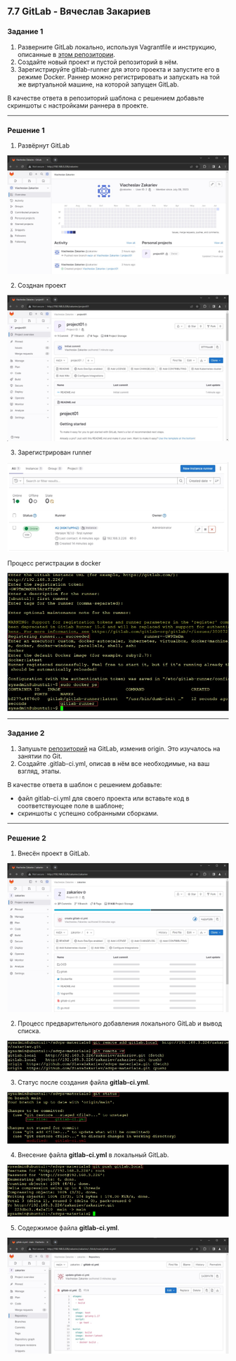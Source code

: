 ## 7.7 GitLab - Вячеслав Закариев

### Задание 1

1. Разверните GitLab локально, используя Vagrantfile и инструкцию, описанные в [этом репозитории](https://github.com/netology-code/sdvps-materials/tree/main/gitlab).
2. Создайте новый проект и пустой репозиторий в нём.
3. Зарегистрируйте gitlab-runner для этого проекта и запустите его в режиме Docker. Раннер можно регистрировать и запускать на той же виртуальной машине, на которой запущен GitLab.

В качестве ответа в репозиторий шаблона с решением добавьте скриншоты с настройками раннера в проекте.

---

### Решение 1

1. Развёрнут GitLab

![gitlab](https://github.com/SlavaZakariev/netology/blob/20c21427d6ec7be049cba5400de31b9afb38ab66/ci-cd/7.7_gitlab/resources/gitlab_1.4.jpg)

2. Созднан проект

![project](https://github.com/SlavaZakariev/netology/blob/20c21427d6ec7be049cba5400de31b9afb38ab66/ci-cd/7.7_gitlab/resources/gitlab_1.1.jpg)

3. Зарегистрирован runner

![runner](https://github.com/SlavaZakariev/netology/blob/20c21427d6ec7be049cba5400de31b9afb38ab66/ci-cd/7.7_gitlab/resources/gitlab_1.3.jpg)

Процесс регистрации в docker

![docker](https://github.com/SlavaZakariev/netology/blob/20c21427d6ec7be049cba5400de31b9afb38ab66/ci-cd/7.7_gitlab/resources/gitlab_1.2.jpg)

---

### Задание 2

1. Запушьте [репозиторий](https://github.com/netology-code/sdvps-materials/tree/main/gitlab) на GitLab, изменив origin. Это изучалось на занятии по Git.
2. Создайте .gitlab-ci.yml, описав в нём все необходимые, на ваш взгляд, этапы.

В качестве ответа в шаблон с решением добавьте:

* файл gitlab-ci.yml для своего проекта или вставьте код в соответствующее поле в шаблоне;
* скриншоты с успешно собранными сборками.

---

### Решение 2

1. Внесён проект в GitLab.

![gitlab.local](https://github.com/SlavaZakariev/netology/blob/beb6b0452d97be429c338bcec26f69c39a22a03e/ci-cd/7.7_gitlab/resources/gitlab_1.5.jpg)

2. Процесс предварительного добавления локального GitLab и вывод списка.

![remote](https://github.com/SlavaZakariev/netology/blob/beb6b0452d97be429c338bcec26f69c39a22a03e/ci-cd/7.7_gitlab/resources/gitlab_1.6.jpg)

3. Статус после создания файла **gitlab-ci.yml**.

![yml](https://github.com/SlavaZakariev/netology/blob/beb6b0452d97be429c338bcec26f69c39a22a03e/ci-cd/7.7_gitlab/resources/gitlab_1.7.jpg)

4. Внесение файла **gitlab-ci.yml** в локальный GitLab.

![push.yml](https://github.com/SlavaZakariev/netology/blob/beb6b0452d97be429c338bcec26f69c39a22a03e/ci-cd/7.7_gitlab/resources/gitlab_1.8.jpg)

5. Содержимое файла **gitlab-ci.yml**.

![cat.yml](https://github.com/SlavaZakariev/netology/blob/eb265a797c3266135025592daf4d44dcf67e98bc/ci-cd/7.7_gitlab/resources/gitlab_1.9.jpg)

